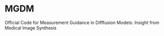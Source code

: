 # MGDM
Official Code for Measurement Guidance in Difffusion Models: Insight from Medical Image Synthesis
